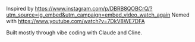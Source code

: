 Inspired by https://www.instagram.com/p/DBRB8QOBCrQ/?utm_source=ig_embed&utm_campaign=embed_video_watch_again
Nemed with https://www.youtube.com/watch?v=7DkV8WE7DFA

Built mostly through vibe coding with Claude and Cline.